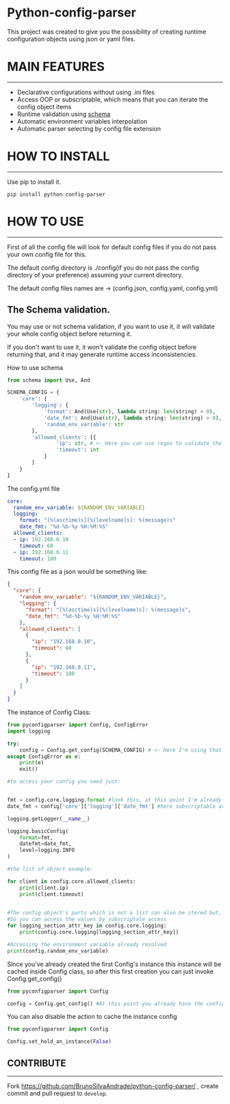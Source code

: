 Python-config-parser
===
This project was created to give you the possibility
of creating runtime configuration objects using json or yaml files.

MAIN FEATURES
===
---
* Declarative configurations without using .ini files
* Access OOP or subscriptable, which means that you can iterate the config object items
* Runtime validation using [schema](https://github.com/keleshev/schema)
* Automatic environment variables interpolation
* Automatic parser selecting by config file extension

HOW TO INSTALL
===
---
Use pip to install it.

```shell
pip install python-config-parser
```

HOW TO USE
===
---
First of all the config file will look for default config files if you do not pass your own config file for this.

The default config directory is ./config(if you do not pass the config directory of your preference) assuming your current directory.

The default config files names are -> (config.json, config.yaml, config.yml)




The Schema validation.
---

You may use or not schema validation, if you want to use it, it will validate your whole config object before returning it.

If you don't want to use it, it won't validate the config object before returning that, and it may generate runtime access inconsistencies.

How to use schema

```python
from schema import Use, And

SCHEMA_CONFIG = {
    'core': {
        'logging': {
            'format': And(Use(str), lambda string: len(string) > 0),
            'date_fmt': And(Use(str), lambda string: len(string) > 0),
            'random_env_variable': str
        },
        'allowed_clients': [{
                'ip': str, # <- Here you can use regex to validate the ip format
                'timeout': int
            }
        ]
    }
}

```

The config.yml file
```yaml
core:
  random_env_variable: ${RANDOM_ENV_VARIABLE}
  logging:
    format: "[%(asctime)s][%(levelname)s]: %(message)s"
    date_fmt: "%d-%b-%y %H:%M:%S"
  allowed_clients:
  - ip: 192.168.0.10
    timeout: 60
  - ip: 192.168.0.11
    timeout: 100
```
This config file as a json would be something like:

```json
{
  "core": {
    "random_env_variable": "${RANDOM_ENV_VARIABLE}",
    "logging": {
      "format": "[%(asctime)s][%(levelname)s]: %(message)s",
      "date_fmt": "%d-%b-%y %H:%M:%S"
    },
    "allowed_clients": [
      {
        "ip": "192.168.0.10",
        "timeout": 60
      },
      {
        "ip": "192.168.0.11",
        "timeout": 100
      }
    ]
  }
}
```

The instance of Config Class:
```python
from pyconfigparser import Config, ConfigError
import logging

try:
    config = Config.get_config(SCHEMA_CONFIG) # <- Here I'm using that SCHEMA_CONFIG we had declared, and the dir file default value is being used
except ConfigError as e:
    print(e)
    exit()

#to access your config you need just:


fmt = config.core.logging.format #look this, at this point I'm already using the config variable
date_fmt = config['core']['logging']['date_fmt'] #here subscriptable access

logging.getLogger(__name__)

logging.basicConfig(
    format=fmt,
    datefmt=date_fmt,
    level=logging.INFO
)

#the list of object example:

for client in config.core.allowed_clients:
    print(client.ip)
    print(client.timeout)

    
#The config object's parts which is not a list can also be itered but, it'll give you the attribute's names
#So you can access the values by subscriptale access
for logging_section_attr_key in config.core.logging:
    print(config.core.logging[logging_section_attr_key])

#Accessing the environment variable already resolved
print(config.random_env_variable)

```
Since you've already created the first Config's instance this instance will be cached inside Config class,
so after this first creation you can just invoke Config.get_config()

```python
from pyconfigparser import Config

config = Config.get_config() #At this point you already have the configuration properties in your config object
```

You can also disable the action to cache the instance config


```python
from pyconfigparser import Config

Config.set_hold_an_instance(False)
```


CONTRIBUTE
---
---

Fork https://github.com/BrunoSilvaAndrade/python-config-parser/ , create commit and pull request to ``develop``.
